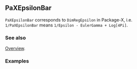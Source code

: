 ## PaXEpsilonBar

`PaXEpsilonBar` corresponds to `DimRegEpsilon` in Package-X, i.e. `1/PaXEpsilonBar` means `1/Epsilon - EulerGamma + Log[4Pi]`.

### See also

[Overview](Extra/FeynHelpers.md).

### Examples